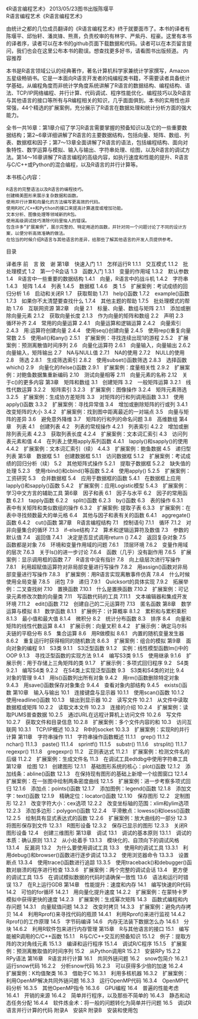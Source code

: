 
《R语言编程艺术》
2013/05/23图书出版陈堰平	
R语言编程艺术《R语言编程艺术》

由统计之都的几位成员翻译的《R语言编程艺术》终于就要面市了。本书的译者有陈堰平、邱怡轩、潘岚锋、熊熹，负责校审的有林宇、严紫丹、程豪。这里有本书的译者序，读者可以在本书的github页面下载数据和代码。读者可以在本页留言提问，我们也会在这里公布本书的勘误。想查找更多好书，请看图书出版频道。
内容推荐

本书是R语言领域公认的经典著作，著名计算机科学家兼统计学家撰写，Amazon五星级畅销书。它是一本面向R语言开发者的纯编程类书籍，不需要读者具备统计学基础，从编程角度而非统计学角度系统讲解了R语言的数据结构、编程结构、语法、TCP/IP网络编程、并行计算、代码调试、程序性能优化、编程技巧以及R语言与其他语言的接口等所有与R编程相关的知识，几乎面面俱到。本书的实用性也非常强，44个精选的扩展案例，充分展示了R语言在数据处理和统计分析方面的强大能力。

全书一共16章：第1章介绍了学习R语言需要掌握的预备知识以及它的一些重要数据结构；第2~6章详细讲解了R语言的主要数据结构，包括向量、矩阵、数组、列表、数据框和因子；第7～13章全面讲解了R语言的语法，包括编程结构、面向对象特性、数学运算与模拟、输入与输出、字符串处理、绘图，以及R语言的调试方法。第14～16章讲解了R语言编程的高级内容，如执行速度和性能的提升、R语言与C/C++或Python的混合编程，以及R语言的并行计算等。

本书核心内容：

    R语言的完整语法以及R语言的编程技巧。
    创建精美图形来展示复杂数据和函数。
    使用并行计算和向量化的方法编写更高效的代码。
    使用R对C/C++和Python的接口来提高计算速度或增加功能。
    文本分析、图像处理等领域新的R包。
    使用高级调试技巧清除代码里恼人的错误。
    包含许多“扩展案例”，展示完整的、特定用途的函数，并针对同一个问题讨论了不同的设计方案，以便分析高效准确的做法。
    在恰当的时候介绍R语言与其他语言的差异，给那些了解其他语言的开发人员提供参考。

目录

译者序
前　言
致　谢
第1章　快速入门
1.1　怎样运行R
1.1.1　交互模式
1.1.2　批处理模式
1.2　第一个R会话
1.3　函数入门
1.3.1　变量的作用域
1.3.2　默认参数
1.4　R语言中一些重要的数据结构
1.4.1　向量，R语言中的战斗机
1.4.2　字符串
1.4.3　矩阵
1.4.4　列表
1.4.5　数据框
1.4.6　类
1.5　扩展案例：考试成绩的回归分析
1.6　启动和关闭R
1.7　获取帮助
1.7.1　help()函数
1.7.2　example()函数
1.7.3　如果你不太清楚要查找什么
1.7.4　其他主题的帮助
1.7.5　批处理模式的帮助
1.7.6　互联网资源
第2章　向量
2.1　标量、向量、数组与矩阵
2.1.1　添加或删除向量元素
2.1.2　获取向量长度
2.1.3　作为向量的矩阵和数组
2.2　声明
2.3　循环补齐
2.4　常用的向量运算
2.4.1　向量运算和逻辑运算
2.4.2　向量索引
2.4.3　用:运算符创建向量
2.4.4　使用seq()创建向量
2.4.5　使用rep()重复向量常数
2.5　使用all()和any()
2.5.1　扩展案例：寻找连续出现1的游程
2.5.2　扩展案例：预测离散值时间序列
2.6　向量化运算符
2.6.1　向量输入，向量输出
2.6.2　向量输入，矩阵输出
2.7　NA与NULL值
2.7.1　NA的使用
2.7.2　NULL的使用
2.8　筛选
2.8.1　生成筛选索引
2.8.2　使用subset()函数筛选
2.8.3　选择函数which()
2.9　向量化的ifelse()函数
2.9.1　扩展案例：度量相关性
2.9.2　扩展案例：对鲍鱼数据集重新编码
2.10　测试向量相等
2.11　向量元素的名称
2.12　关于c()的更多内容
第3章　矩阵和数组
3.1　创建矩阵
3.2　一般矩阵运算
3.2.1　线性代数运算
3.2.2　矩阵索引
3.2.3　扩展案例：图像操作
3.2.4　矩阵元素筛选
3.2.5　扩展案例：生成协方差矩阵
3.3　对矩阵的行和列调用函数
3.3.1　使用apply()函数
3.3.2　扩展案例：寻找异常值
3.4　增加或删除矩阵的行或列
3.4.1　改变矩阵的大小
3.4.2　扩展案例：找到图中距离最近的一对端点
3.5　向量与矩阵的差异
3.6　避免意外降维
3.7　矩阵的行和列的命名问题
3.8　高维数组
第4章　列表
4.1　创建列表
4.2　列表的常规操作
4.2.1　列表索引
4.2.2　增加或删除列表元素
4.2.3　获取列表长度
4.2.4　扩展案例：文本词汇索引
4.3　访问列表元素和值
4.4　在列表上使用apply系列函数
4.4.1　lapply()和sapply()的使用
4.4.2　扩展案例：文本词汇索引（续）
4.4.3　扩展案例：鲍鱼数据
4.5　递归型列表
第5章　数据框
5.1　创建数据框
5.1.1　访问数据框
5.1.2　扩展案例：考试成绩的回归分析（续）
5.2　其他矩阵式操作
5.2.1　提取子数据框
5.2.2　缺失值的处理
5.2.3　使用rbind()和cbind()等函数
5.2.4　使用apply()
5.2.5　扩展案例：工资研究
5.3　合并数据框
5.4　应用于数据框的函数
5.4.1　在数据框上应用lapply()和sapply()函数
5.4.2　扩展案例：应用Logistic模型
5.4.3　扩展案例：学习中文方言的辅助工具
第6章　因子和表
6.1　因子与水平
6.2　因子的常用函数
6.2.1　tapply函数
6.2.2　split()函数
6.2.3　by()函数
6.3　表的操作
6.3.1　表中有关矩阵和类似数组的操作
6.3.2　扩展案例: 提取子表
6.3.3　扩展案例：在表中寻找频数最大的单元格
6.4　其他与因子和表有关的函数
6.4.1　aggregate()函数
6.4.2　cut()函数
第7章　R语言编程结构
7.1　控制语句
7.1.1　循环
7.1.2　对非向量集合的循环
7.1.3　if-else结构
7.2　算术和逻辑运算符及数值
7.3　参数的默认值
7.4　返回值
7.4.1　决定是否显式调用return ()
7.4.2　返回复杂对象
7.5　函数都是对象
7.6　环境和变量作用域的问题
7.6.1　顶层环境
7.6.2　变量作用域的层次
7.6.3　关于ls()的进一步讨论
7.6.4　函数（几乎）没有副作用
7.6.5　扩展案例：显示调用框的函数
7.7　R语言中没有指针
7.8　向上级层次进行写操作
7.8.1　利用超赋值运算符对非局部变量进行写操作
7.8.2　用assign()函数对非局部变量进行写操作
7.8.3　扩展案例：用R语言实现离散事件仿真
7.8.4　什么时候使用全局变量
7.8.5　闭包
7.9　递归
7.9.1　Quicksort的具体实现
7.9.2　拓展举例：二叉查找树
7.10　置换函数
7.10.1　什么是置换函数
7.10.2　扩展案例：可记录元素修改次数的向量类
7.11　写函数代码的工具
7.11.1　文本编辑器和集成开发环境
7.11.2　edit()函数
7.12　创建自己的二元运算符
7.13　匿名函数
第8章　数学运算与模拟
8.1　数学函数
8.1.1　扩展例子：计算概率
8.1.2　累积和与累积乘积
8.1.3　最小值和最大值
8.1.4　微积分
8.2　统计分布函数
8.3　排序
8.4　向量和矩阵的线性代数运算
8.4.1　扩展示例：向量叉积
8.4.2　扩展示例：确定马尔科夫链的平稳分布
8.5　集合运算
8.6　用R做模拟
8.6.1　内置的随机变量发生器
8.6.2　重复运行时获得相同的随机数流
8.6.3　扩展案例：组合的模拟
第9章　面向对象的编程
9.1　S3类
9.1.1　S3泛型函数
9.1.2　实例：线性模型函数lm()中的OOP
9.1.3　寻找泛型函数的实现方法
9.1.4　编写S3类
9.1.5　使用继承
9.1.6　扩展示例：用于存储上三角矩阵的类
9.1.7　扩展示例：多项式回归程序
9.2　S4类
9.2.1　编写S4类
9.2.2　在S4类上实现泛型函数
9.3　S3类和S4类的对比
9.4　对象的管理
9.4.1　用ls()函数列出所有对象
9.4.2　用rm()函数删除特定对象
9.4.3　用save()函数保存对象集合
9.4.4　查看对象内部结构
9.4.5　exists()函数
第10章　输入与输出
10.1　连接键盘与显示器
10.1.1　使用scan()函数
10.1.2　使用readline()函数
10.1.3　输出到显示器
10.2　读写文件
10.2.1　从文件中读取数据框或矩阵
10.2.2　读取文本文件
10.2.3　连接的介绍
10.2.4　扩展案例：读取PUMS普查数据
10.2.5　通过URL在远程计算机上访问文件
10.2.6　写文件
10.2.7　获取文件和目录信息
10.2.8　扩展案例：多个文件内容的和
10.3　访问互联网
10.3.1　TCP/IP概述
10.3.2　R中的socket
10.3.3　扩展案例：实现R的并行计算
第11章　字符串操作
11.1　字符串操作函数概述
11.1.1　grep()
11.1.2　nchar()
11.1.3　paste()
11.1.4　sprintf()
11.1.5　substr()
11.1.6　strsplit()
11.1.7　regexpr()
11.1.8　gregexpr()
11.2　正则表达式
11.2.1　扩展案例：检测文件名的后缀
11.2.2　扩展案例：生成文件名
11.3　在调试工具edtdbg中使用字符串工具
第12章　绘图
12.1　创建图形
12.1.1　基础图形系统的核心：plot()函数
12.1.2　添加线条：abline()函数
12.1.3　在保持现有图形的基础上新增一个绘图窗口
12.1.4　扩展案例：在一张图中绘制两条密度曲线
12.1.5　扩展案例：进一步考察多项式回归
12.1.6　添加点：points()函数
12.1.7　添加图例：legend()函数
12.1.8　添加文字：text()函数
12.1.9　精确定位：locator()函数
12.1.10　保存图形
12.2　定制图形
12.2.1　改变字符大小：cex选项
12.2.2　改变坐标轴的范围：xlim和ylim选项
12.2.3　添加多边形：polygon()函数
12.2.4　平滑散点：lowess()和loess()函数
12.2.5　绘制具有显式表达式的函数
12.2.6　扩展案例：放大曲线的一部分
12.3　将图形保存到文件
12.3.1　R图形设备
12.3.2　保存已显示的图形
12.3.3　关闭R图形设备
12.4　创建三维图形
第13章　调试
13.1　调试的基本原则
13.1.1　调试的本质：确认原则
13.1.2　从小处着手
13.1.3　模块化的、自顶向下的调试风格
13.1.4　反漏洞
13.2　为什么要使用调试工具
13.3　使用R的调试工具
13.3.1　利用debug()和browser()函数进行逐步调试
13.3.2　使用浏览器命令
13.3.3　设置断点
13.3.4　使用trace()函数进行追踪
13.3.5　使用traceback()和debugger()函数对崩溃的程序进行检查
13.3.6　扩展案例：两个完整的调试会话
13.4　更方便的调试工具
13.5　在调试模拟数据的代码时请确保一致性
13.6　语法和运行时错误
13.7　在R上运行GDB
第14章　性能提升：速度和内存
14.1　编写快速的R代码
14.2　可怕的for循环
14.2.1　用向量化提升速度
14.2.2　扩展案例：在蒙特卡罗模拟中获得更快的速度
14.2.3　扩展案例：生成幂次矩阵
14.3　函数式编程和内存问题
14.3.1　向量赋值问题
14.3.2　改变时拷贝
14.3.3　扩展案例：避免内存拷贝
14.4　利用Rprof()来寻找代码的瓶颈
14.4.1　利用Rprof()来进行监视
14.4.2　Rprof()的工作原理
14.5　字节码编译
14.6　内存无法装下数据怎么办
14.6.1　分块
14.6.2　利用R软件包来进行内存管理
第15章　R与其他语言的接口
15.1　编写能被R调用的C/C++函数
15.1.1　R与C/C++交互的预备知识
15.1.2　例子：提取方阵的次对角线元素
15.1.3　编译和运行程序
15.1.4　调试R/C程序
15.1.5　扩展案例：预测离散取值的时间序列
15.2　从Python调用R
15.2.1　安装RPy
15.2.2　RPy语法
第16章　R语言并行计算
16.1　共同外链问题
16.2　snow包简介
16.2.1　运行snow代码
16.2.2　分析snow代码
16.2.3　可以获得多少倍的加速
16.2.4　扩展案例：K均值聚类
16.3　借助于C
16.3.1　利用多核机器
16.3.2　扩展案例：利用OpenMP解决共同外链问题
16.3.3　运行OpenMP代码
16.3.4　OpenMP代码分析
16.3.5　其他OpenMP指令
16.3.6　GPU编程
16.4　普遍的性能考虑
16.4.1　开销的来源
16.4.2　简单并行程序，以及那些不简单的
16.4.3　静态和动态任务分配
16.4.4　软件炼金术：将一般的问题转化为简单并行问题
16.5　调试R语言并行计算的代码
附录A　安装R
附录B　安装和使用包 
